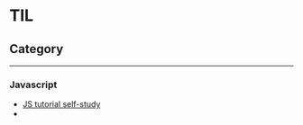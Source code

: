 # TIL
 
## Category

---
### Javascript
- [JS tutorial self-study](./Javascript/JS%20tutorial.md)
- 
